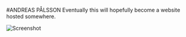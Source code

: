 #ANDREAS PÅLSSON
Eventually this will hopefully become a website hosted somewhere.

![Screenshot](/../screenshots/screenshots/screenshot.png?raw=true "Screenshot")

